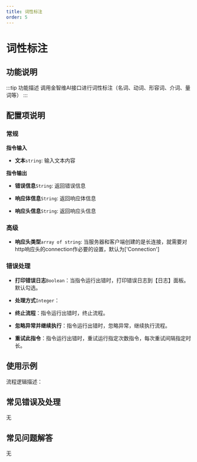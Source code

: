```yaml
---
title: 词性标注
order: 5
---
```


# 词性标注

## 功能说明

:::tip 功能描述
调用金智维AI接口进行词性标注（名词、动词、形容词、介词、量词等）
:::

## 配置项说明

### 常规

**指令输入**

- **文本**`string`: 输入文本内容


**指令输出**

- **错误信息**`String`: 返回错误信息

- **响应体信息**`String`: 返回响应体信息

- **响应头信息**`String`: 返回响应头信息

### 高级

- **响应头类型**`array of string`: 当服务器和客户端创建的是长连接，就需要对http响应头的connection作必要的设置，默认为['Connection']

### 错误处理

- **打印错误日志**`Boolean`：当指令运行出错时，打印错误日志到【日志】面板。默认勾选。

- **处理方式**`Integer`：

 - **终止流程**：指令运行出错时，终止流程。

 - **忽略异常并继续执行**：指令运行出错时，忽略异常，继续执行流程。

 - **重试此指令**：指令运行出错时，重试运行指定次数指令，每次重试间隔指定时长。

## 使用示例

流程逻辑描述：

## 常见错误及处理

无

## 常见问题解答

无

